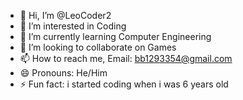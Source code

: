 - 👋 Hi, I’m @LeoCoder2
- 👀 I’m interested in Coding
- 🌱 I’m currently learning Computer Engineering
- 💞️ I’m looking to collaborate on Games
- 📫 How to reach me, Email: bb1293354@gmail.com
- 😄 Pronouns: He/Him
- ⚡ Fun fact: i started coding when i was 6 years old

<!---
LeoCoder2/LeoCoder2 is a ✨ special ✨ repository because its `README.md` (this file) appears on your GitHub profile.
You can click the Preview link to take a look at your changes.
--->

